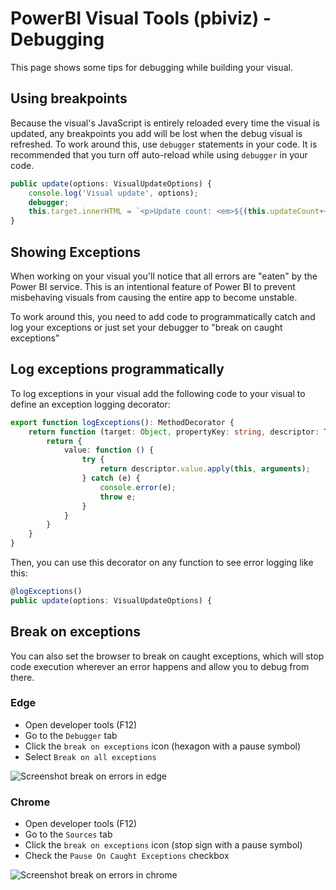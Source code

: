 # PowerBI Visual Tools (pbiviz) - Debugging

This page shows some tips for debugging while building your visual.

## Using breakpoints

Because the visual's JavaScript is entirely reloaded every time the visual is updated, any breakpoints you add will be lost when the debug visual is refreshed. To work around this, use `debugger` statements in your code. It is recommended that you turn off auto-reload while using `debugger` in your code.

```typescript
public update(options: VisualUpdateOptions) {
    console.log('Visual update', options);
    debugger;
    this.target.innerHTML = `<p>Update count: <em>${(this.updateCount++)}</em></p>`;
}
```

## Showing Exceptions

When working on your visual you'll notice that all errors are "eaten" by the Power BI service. This is an intentional feature of Power BI to prevent misbehaving visuals from causing the entire app to become unstable.

To work around this, you need to add code to programmatically catch and log your exceptions or just set your debugger to "break on caught exceptions"

## Log exceptions programmatically

To log exceptions in your visual add the following code to your visual to define an exception logging decorator:

```typescript
export function logExceptions(): MethodDecorator {
    return function (target: Object, propertyKey: string, descriptor: TypedPropertyDescriptor<any>): TypedPropertyDescriptor<any> {
        return {
            value: function () {
                try {
                    return descriptor.value.apply(this, arguments);
                } catch (e) {
                    console.error(e);
                    throw e;
                }
            }
        }
    }
}
```

Then, you can use this decorator on any function to see error logging like this:

```typescript
@logExceptions()
public update(options: VisualUpdateOptions) {
```

## Break on exceptions

You can also set the browser to break on caught exceptions, which will stop code execution wherever an error happens and allow you to debug from there.

### Edge

* Open developer tools (F12)
* Go to the `Debugger` tab
* Click the `break on exceptions` icon (hexagon with a pause symbol)
* Select `Break on all exceptions`

![Screenshot break on errors in edge](images/breakOnErrors_edge.png)

### Chrome

* Open developer tools (F12)
* Go to the `Sources` tab
* Click the `break on exceptions` icon (stop sign with a pause symbol)
* Check the `Pause On Caught Exceptions` checkbox

![Screenshot break on errors in chrome](images/breakOnErrors_chrome.png)

